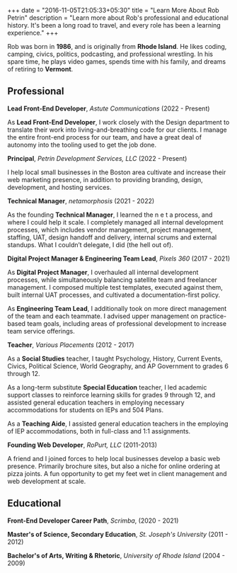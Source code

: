 +++
date = "2016-11-05T21:05:33+05:30"
title = "Learn More About Rob Petrin"
description = "Learn more about Rob's professional and educational history. It's been a long road to travel, and every role has been a learning experience."
+++

Rob was born in **1986**, and is originally from **Rhode Island**. He likes coding, camping, civics, politics, podcasting, and professional wrestling. In his spare time, he plays video games, spends time with his family, and dreams of retiring to **Vermont**.

## Professional

**Lead Front-End Developer**, *Astute Communications* (2022 - Present)

As **Lead Front-End Developer**, I work closely with the Design department to translate their work into living-and-breathing code for our clients. I manage the entire front-end process for our team, and have a great deal of autonomy into the tooling used to get the job done.

**Principal**, *Petrin Development Services, LLC* (2022 - Present)

I help local small businesses in the Boston area cultivate and increase their web marketing presence, in addition to providing branding, design, development, and hosting services.

**Technical Manager**, *netamorphosis* (2021 - 2022)

As the founding **Technical Manager**, I learned the n e t a process, and where I could help it scale. I completely managed all internal development processes, which includes vendor management, project management, staffing, UAT, design handoff and delivery, internal scrums and external standups. What I couldn’t delegate, I did (the hell out of).

**Digital Project Manager & Engineering Team Lead**, *Pixels 360* (2017 - 2021)

As **Digital Project Manager**, I overhauled all internal development processes, while simultaneously balancing satellite team and freelancer management. I composed multiple test templates, executed against them, built internal UAT processes, and cultivated a documentation-first policy. 

As **Engineering Team Lead**, I additionally took on more direct management of the team and each teammate. I advised upper management on practice-based team goals, including areas of professional development to increase team service offerings.

**Teacher**, *Various Placements* (2012 - 2017)

As a **Social Studies** teacher, I taught Psychology, History, Current Events, Civics, Political Science, World Geography, and AP Government to grades 6 through 12.

As a long-term substitute **Special Education** teacher, I led academic support classes to reinforce learning skills for grades 9 through 12, and assisted general education teachers in employing necessary accommodations for students on IEPs and 504 Plans.

As a **Teaching Aide**, I assisted general education teachers in the employing of IEP accommodations, both in full-class and 1:1 assignments.

**Founding Web Developer**, *RoPurt, LLC* (2011-2013)

A friend and I joined forces to help local businesses develop a basic web presence. Primarily brochure sites, but also a niche for online ordering at pizza joints. A fun opportunity to get my feet wet in client management and web development at scale.

## Educational

**Front-End Developer Career Path**, *Scrimba*, (2020 - 2021)

**Master's of Science, Secondary Education**, *St. Joseph's University* (2011 - 2012)

**Bachelor's of Arts, Writing & Rhetoric**, *University of Rhode Island* (2004 - 2009)

